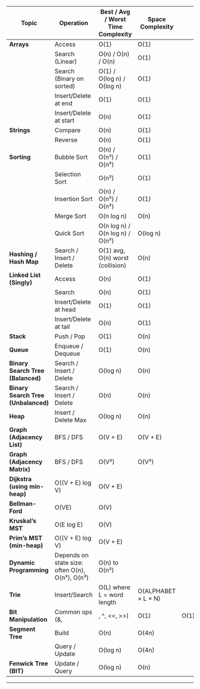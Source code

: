 | **Topic**                           | **Operation**                                   | **Best / Avg / Worst Time Complexity** | **Space Complexity** |      |
| ----------------------------------- | ----------------------------------------------- | -------------------------------------- | -------------------- | ---- |
| **Arrays**                          | Access                                          | O(1)                                   | O(1)                 |      |
|                                     | Search (Linear)                                 | O(n) / O(n) / O(n)                     | O(1)                 |      |
|                                     | Search (Binary on sorted)                       | O(1) / O(log n) / O(log n)             | O(1)                 |      |
|                                     | Insert/Delete at end                            | O(1)                                   | O(1)                 |      |
|                                     | Insert/Delete at start                          | O(n)                                   | O(1)                 |      |
| **Strings**                         | Compare                                         | O(n)                                   | O(1)                 |      |
|                                     | Reverse                                         | O(n)                                   | O(1)                 |      |
| **Sorting**                         | Bubble Sort                                     | O(n) / O(n²) / O(n²)                   | O(1)                 |      |
|                                     | Selection Sort                                  | O(n²)                                  | O(1)                 |      |
|                                     | Insertion Sort                                  | O(n) / O(n²) / O(n²)                   | O(1)                 |      |
|                                     | Merge Sort                                      | O(n log n)                             | O(n)                 |      |
|                                     | Quick Sort                                      | O(n log n) / O(n log n) / O(n²)        | O(log n)             |      |
| **Hashing / Hash Map**              | Search / Insert / Delete                        | O(1) avg, O(n) worst (collision)       | O(n)                 |      |
| **Linked List (Singly)**            | Access                                          | O(n)                                   | O(1)                 |      |
|                                     | Search                                          | O(n)                                   | O(1)                 |      |
|                                     | Insert/Delete at head                           | O(1)                                   | O(1)                 |      |
|                                     | Insert/Delete at tail                           | O(n)                                   | O(1)                 |      |
| **Stack**                           | Push / Pop                                      | O(1)                                   | O(n)                 |      |
| **Queue**                           | Enqueue / Dequeue                               | O(1)                                   | O(n)                 |      |
| **Binary Search Tree (Balanced)**   | Search / Insert / Delete                        | O(log n)                               | O(n)                 |      |
| **Binary Search Tree (Unbalanced)** | Search / Insert / Delete                        | O(n)                                   | O(n)                 |      |
| **Heap**                            | Insert / Delete Max                             | O(log n)                               | O(n)                 |      |
| **Graph (Adjacency List)**          | BFS / DFS                                       | O(V + E)                               | O(V + E)             |      |
| **Graph (Adjacency Matrix)**        | BFS / DFS                                       | O(V²)                                  | O(V²)                |      |
| **Dijkstra (using min-heap)**       | O((V + E) log V)                                | O(V + E)                               |                      |      |
| **Bellman-Ford**                    | O(VE)                                           | O(V)                                   |                      |      |
| **Kruskal’s MST**                   | O(E log E)                                      | O(V)                                   |                      |      |
| **Prim’s MST (min-heap)**           | O((V + E) log V)                                | O(V + E)                               |                      |      |
| **Dynamic Programming**             | Depends on state size: often O(n), O(n²), O(n³) | O(n) to O(n²)                          |                      |      |
| **Trie**                            | Insert/Search                                   | O(L) where L = word length             | O(ALPHABET × L × N)  |      |
| **Bit Manipulation**                | Common ops (&,                                  | , ^, <<, >>)                           | O(1)                 | O(1) |
| **Segment Tree**                    | Build                                           | O(n)                                   | O(4n)                |      |
|                                     | Query / Update                                  | O(log n)                               | O(4n)                |      |
| **Fenwick Tree (BIT)**              | Update / Query                                  | O(log n)                               | O(n)                 |      |
________________________________________________________________________________________________________________________________________________________________
